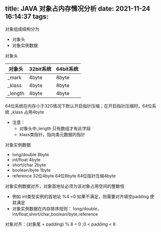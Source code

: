 title: JAVA 对象占内存情况分析
date: 2021-11-24 16:14:37
tags:
---
对象组成结构分为
- 对象头
- 对象实例数据

对象头

|对象头  |  32bit系统   | 64bit系统  |
|  ----  |  ----  | ----  |
| _mark    | 4byte  | 8byte |
| _klass    | 4byte  | 8byte |
| _length   | 4byte  | 4byte |

64位系统在内存小于32G情况下默认开启指针压缩；在开启指针压缩时，64位系统 _klass 占用4byte

- 注意：
    - 对象头中_length 只有数组才有此字段
    - klass类指针，指向类元数据的指针

对象实例数据
- long/double 8byte
- int/float 4byte
- short/char 2byte
- boolean/byte 1byte
- reference  32位4byte 64位8byte 64位指针压缩4byte 

对象实例数据对齐，对象首地址必须为该对象占用空间的整数倍 
- 例如 int类型实例的首地址 %4 =0 如果不满足，则需要对齐填空padding 使其满足
- 对象实例数据在内存排序规则： long/double，int/float,short/char,boolean/byte,reference

对象对齐：(对象尾 + padding) % 8 = 0 ;0 < padding < 8
  


